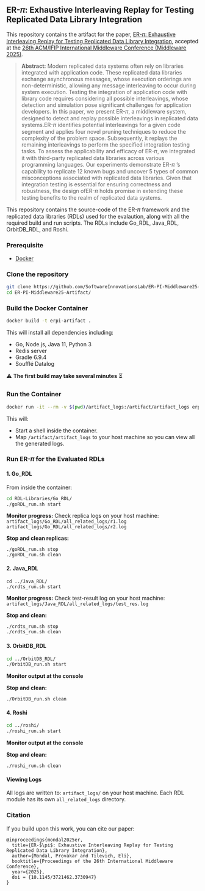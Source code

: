 ## ER-𝜋: Exhaustive Interleaving Replay for Testing Replicated Data Library Integration

This repository contains the artifact for the paper, [ER-𝜋: Exhaustive Interleaving Replay for Testing Replicated Data Library Integration](https://people.cs.vt.edu/provakar/Middleware_25__ER_%f0%9d%9c%8b_.pdf), accepted at the [26th ACM/IFIP International Middleware Conference (Middleware 2025)](https://middleware-conf.github.io/2025/).

> <b>Abstract:</b> Modern replicated data systems often rely on libraries integrated with application code. These replicated data libraries exchange asynchronous messages, whose execution orderings are non-deterministic, allowing any message interleaving to occur during system execution. Testing the integration of application code with library code requires considering all possible interleavings, whose detection and simulation pose significant challenges for application developers. In this paper, we present ER-𝜋, a middleware system, designed to detect and replay possible interleavings in replicated data systems.ER-𝜋 identifies potential interleavings for a given code segment and applies four novel pruning techniques to reduce the complexity of the problem space. Subsequently, it replays the remaining interleavings to perform the specified integration testing tasks. To assess the applicability and efficacy of ER-𝜋, we integrated it with third-party replicated data libraries across various programming languages. Our experiments demonstrate ER-𝜋 ’s capability to replicate 12 known bugs and uncover 5 types of common misconceptions associated with replicated data libraries. Given that integration testing is essential for ensuring correctness and robustness, the design ofER-𝜋 holds promise in extending these testing benefits to the realm of replicated data systems.

This repository contains the source-code of the ER-𝜋 framework and the replicated data libraries (RDLs) used for the evalaution, along with all the required build and run scripts. The RDLs include Go_RDL, Java_RDL, OrbitDB_RDL, and Roshi. 

###  Prerequisite
 - [Docker](https://docs.docker.com/get-started/get-docker/)

### Clone the repository
```bash
git clone https://github.com/SoftwareInnovationsLab/ER-PI-Middleware25-Artifact.git
cd ER-PI-Middleware25-Artifact/
```

### Build the Docker Container
```bash
docker build -t erpi-artifact .
```
This will install all dependencies including:
- Go, Node.js, Java 11, Python 3
- Redis server
- Gradle 6.9.4
- Soufflé Datalog

⚠️ <b>The first build may take several minutes</b> ⏳

### Run the Container
```bash
docker run -it --rm -v $(pwd)/artifact_logs:/artifact/artifact_logs erpi-artifact
```
This will:
- Start a shell inside the container.
- Map `/artifact/artifact_logs` to your host machine so you can view all the generated logs.

### Run ER-𝜋 for the Evaluated RDLs 

#### 1. Go_RDL
From inside the container:
```bash
cd RDL-Libraries/Go_RDL/
./goRDL_run.sh start
```

<b>Monitor progress:</b>
Check replica logs on your host machine:
`artifact_logs/Go_RDL/all_related_logs/r1.log`
`artifact_logs/Go_RDL/all_related_logs/r2.log`

<b>Stop and clean replicas:</b>
```
./goRDL_run.sh stop
./goRDL_run.sh clean
```

#### 2. Java_RDL
```
cd ../Java_RDL/
./crdts_run.sh start
```

<b>Monitor progress:</b>
Check test-result log on your host machine:
`artifact_logs/Java_RDL/all_related_logs/test_res.log`

<b>Stop and clean:</b>
```bash
./crdts_run.sh stop
./crdts_run.sh clean
```

#### 3. OrbitDB_RDL
```bash
cd ../OrbitDB_RDL/
./OrbitDB_run.sh start
```
<b>Monitor output at the console</b>

<b>Stop and clean:</b>
```
./OrbitDB_run.sh clean
```

#### 4. Roshi
```bash
cd ../roshi/
./roshi_run.sh start
```
<b>Monitor output at the console</b>

<b>Stop and clean:</b>
```
./roshi_run.sh clean
```

#### Viewing Logs

All logs are written to: `artifact_logs/` on your host machine. Each RDL module has its own `all_related_logs` directory.

### Citation
If you build upon this work, you can cite our paper:
```
@inproceedings{mondal2025er,
  title={ER-$\pi$: Exhaustive Interleaving Replay for Testing Replicated Data Library Integration},
  author={Mondal, Provakar and Tilevich, Eli},
  booktitle={Proceedings of the 26th International Middleware Conference},
  year={2025},
  doi = {10.1145/3721462.3730947}
}
```